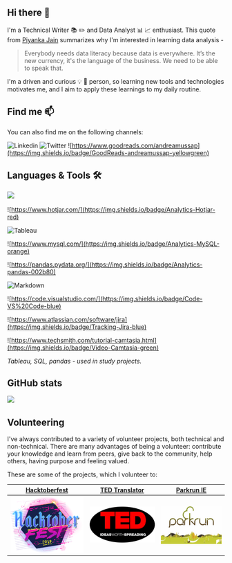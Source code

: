 ## Hi there 👋

I'm a Technical Writer :books: :pencil2: and Data Analyst :bar_chart: :chart_with_upwards_trend: enthusiast. This quote from [Piyanka Jain](https://www.linkedin.com/in/piyanka/) summarizes why I'm interested in learning data analysis -

> Everybody needs data literacy because data is everywhere. It’s the new currency, it's the language of the business. We need to be able to speak that.

I'm a driven and curious 💡 🔎 person, so learning new tools and technologies motivates me, and I aim to apply these learnings to my daily routine.


## Find me 📫

You can also find me on the following channels:

![Linkedin](https://img.shields.io/badge/andreamussap-0077B5?style=flat&logo=Linkedin&logoColor=white)
![Twitter](https://img.shields.io/twitter/follow/andreamussap?style=social)
![https://www.goodreads.com/andreamussap](https://img.shields.io/badge/GoodReads-andreamussap-yellowgreen)

## Languages & Tools 🛠 

![](https://img.shields.io/badge/Analytics-Google%20Analytics-yellow)

![https://www.hotjar.com/](https://img.shields.io/badge/Analytics-Hotjar-red)

![Tableau](https://img.shields.io/badge/Analytics-Tableau-blue)

![https://www.mysql.com/](https://img.shields.io/badge/Analytics-MySQL-orange)

![https://pandas.pydata.org/](https://img.shields.io/badge/Analytics-pandas-002b80)

![Markdown](https://img.shields.io/badge/Code-Markdown-white)

![https://code.visualstudio.com/](https://img.shields.io/badge/Code-VS%20Code-blue)

![https://www.atlassian.com/software/jira](https://img.shields.io/badge/Tracking-Jira-blue)

![https://www.techsmith.com/tutorial-camtasia.html](https://img.shields.io/badge/Video-Camtasia-green)

_Tableau, SQL, pandas - used in study projects._


## GitHub stats

![](https://github-readme-stats.vercel.app/api?username=andreamussap&show_icons=true&theme=radical)

## Volunteering

I've always contributed to a variety of volunteer projects, both technical and non-technical. There are many advantages of being a volunteer: contribute your knowledge and learn from peers, give back to the community, help others, having purpose and feeling valued.

These are some of the projects, which I volunteer to:

|[Hacktoberfest](https://hacktoberfest.digitalocean.com/)|[TED Translator](https://www.ted.com/profiles/2458319/translator)|[Parkrun IE](https://www.parkrun.ie/)|
|--|--|--|
|![Hacktoberfest](/resources/hacktoberfestlogo2019_300px.png)|![TED](/resources/TEDtalkLogo300x.png)|![parkrun](/resources/parkrun300px.jpeg) |



<!--
**andreamussap/andreamussap** is a ✨ _special_ ✨ repository because its `README.md` (this file) appears on your GitHub profile.
Here are some ideas to get you started:
- 🌱 I’m currently learning ...
- 💬 Ask me about ...
- 📫 How to reach me: ...
-->
